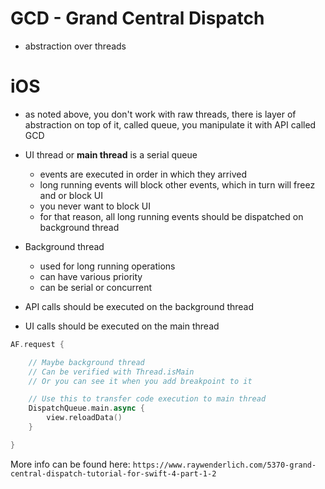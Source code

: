# GCD - Grand Central Dispatch
- abstraction over threads

# iOS
- as noted above, you don't work with raw threads, there is layer of abstraction on top of it, called queue, you manipulate it with API called GCD

- UI thread or **main thread** is a serial queue
    - events are executed in order in which they arrived
    - long running events will block other events, which in turn will freez and or block UI
    - you never want to block UI
    - for that reason, all long running events should be dispatched on background thread

- Background thread
    - used for long running operations
    - can have various priority
    - can be serial or concurrent

- API calls should be executed on the background thread
- UI calls should be executed on the main thread

```swift
AF.request {

    // Maybe background thread
    // Can be verified with Thread.isMain
    // Or you can see it when you add breakpoint to it

    // Use this to transfer code execution to main thread
    DispatchQueue.main.async {
        view.reloadData()
    }

}
```
More info can be found here:
`https://www.raywenderlich.com/5370-grand-central-dispatch-tutorial-for-swift-4-part-1-2`

